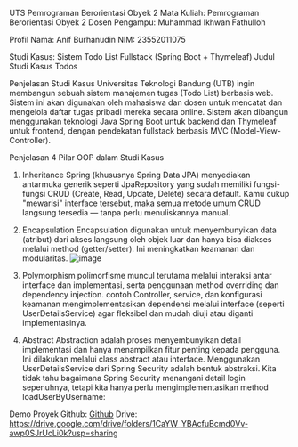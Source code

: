 UTS Pemrograman Berorientasi Obyek 2
Mata Kuliah: Pemrograman Berorientasi Obyek 2
Dosen Pengampu: Muhammad Ikhwan Fathulloh

Profil
Nama: Anif Burhanudin
NIM: 23552011075

Studi Kasus: Sistem Todo List Fullstack (Spring Boot + Thymeleaf) 
Judul Studi Kasus
Todos

Penjelasan Studi Kasus
Universitas Teknologi Bandung (UTB) ingin membangun sebuah sistem manajemen tugas (Todo List) 
berbasis web. Sistem ini akan digunakan oleh mahasiswa dan dosen untuk mencatat dan mengelola daftar 
tugas pribadi mereka secara online. 
Sistem akan dibangun menggunakan teknologi Java Spring Boot untuk backend dan Thymeleaf untuk 
frontend, dengan pendekatan fullstack berbasis MVC (Model-View-Controller).

Penjelasan 4 Pilar OOP dalam Studi Kasus
1. Inheritance
Spring (khususnya Spring Data JPA) menyediakan antarmuka generik seperti JpaRepository yang sudah memiliki fungsi-fungsi CRUD (Create, Read, Update, Delete) secara default. Kamu cukup "mewarisi" interface tersebut, maka semua metode umum CRUD langsung tersedia — tanpa perlu menuliskannya manual.

2. Encapsulation
Encapsulation digunakan untuk menyembunyikan data (atribut) dari akses langsung oleh objek luar dan hanya bisa diakses melalui method (getter/setter). Ini meningkatkan keamanan dan modularitas.
![image](https://github.com/user-attachments/assets/10a21ab5-fb93-4939-9482-e3bca8bec7bd)


4. Polymorphism
   polimorfisme muncul terutama melalui interaksi antar interface dan implementasi, serta penggunaan method overriding dan dependency injection.
   contoh
   Controller, service, dan konfigurasi keamanan mengimplementasikan dependensi melalui interface (seperti UserDetailsService) agar fleksibel dan mudah diuji atau diganti implementasinya.

6. Abstract
Abstraction adalah proses menyembunyikan detail implementasi dan hanya menampilkan fitur penting kepada pengguna. Ini dilakukan melalui class abstract atau interface.
Menggunakan UserDetailsService dari Spring Security adalah bentuk abstraksi. Kita tidak tahu bagaimana Spring Security menangani detail login sepenuhnya, tetapi kita hanya perlu mengimplementasikan method loadUserByUsername:

Demo Proyek
Github: [Github](https://github.com/anifbur/-UTS_PBO2_K23A_23552011075)
Drive: https://drive.google.com/drive/folders/1CaYW_YBAcfuBcmd0Vv-awp0SJrUcLi0k?usp=sharing
